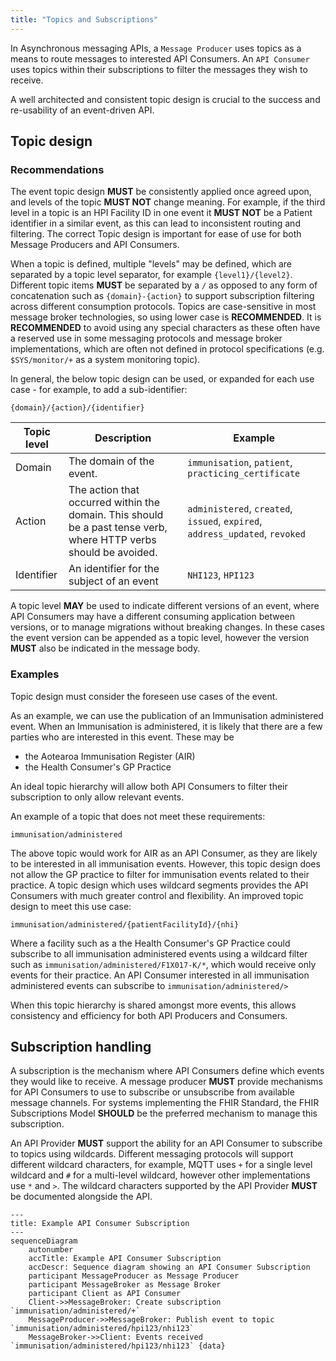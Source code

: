 ```yaml
---
title: "Topics and Subscriptions"
---
```


In Asynchronous messaging APIs, a `Message Producer` uses topics as a means to route messages to interested API Consumers. An 
`API Consumer` uses topics within their subscriptions to filter the messages they wish to receive.

A well architected and consistent topic design is crucial to the success and re-usability of an event-driven API.

## Topic design

### Recommendations

The event topic design **MUST** be consistently applied once agreed upon, and levels of the topic **MUST NOT** change meaning. For example, if the third level in a topic is an HPI Facility ID in one event it **MUST NOT** be a Patient identifier in a similar event, as this can lead to inconsistent routing and filtering. The correct Topic design is important for ease of use for both Message Producers and API Consumers.

When a topic is defined, multiple "levels" may be defined, which are separated by a topic level separator, for example `{level1}/{level2}`. Different topic items **MUST** be separated by a `/` as opposed to any form of concatenation such as `{domain}-{action}` to support subscription filtering across different consumption protocols. Topics are case-sensitive in most message broker technologies, so using lower case is **RECOMMENDED**. It is **RECOMMENDED** to avoid using any special characters as these often have a reserved use in some messaging protocols and message broker implementations, which are often not defined in protocol specifications (e.g. `$SYS/monitor/+` as a system monitoring topic).

In general, the below topic design can be used, or expanded for each use case - for example, to add a sub-identifier:

`{domain}/{action}/{identifier}`

| Topic level | Description | Example |
| - | - | - |
|Domain|The domain of the event.|`immunisation`, `patient`, `practicing_certificate` |
|Action|The action that occurred within the domain. This should be a past tense verb, where HTTP verbs should be avoided.|`administered`, `created`, `issued`, `expired`, `address_updated`, `revoked`|
|Identifier|An identifier for the subject of an event|`NHI123`, `HPI123`|

A topic level **MAY** be used to indicate different versions of an event, where API Consumers may have a different consuming application between versions, or to manage migrations without breaking changes. In these cases the event version can be appended as a topic level, however the version **MUST** also be indicated in the message body.

### Examples

Topic design must consider the foreseen use cases of the event.

As an example, we can use the publication of an Immunisation administered event. When an Immunisation is administered, it is likely that there are a few parties who are interested in this event. These may be

- the Aotearoa Immunisation Register (AIR)
- the Health Consumer's GP Practice

An ideal topic hierarchy will allow both API Consumers to filter their subscription to only allow relevant events.

An example of a topic that does not meet these requirements:

`immunisation/administered`

The above topic would work for AIR as an API Consumer, as they are likely to be interested in all immunisation events. However, this topic design does not allow the GP practice to filter for immunisation events related to their practice. A topic design which uses wildcard segments provides the API Consumers with much greater control and flexibility. An improved topic design to meet this use case:

`immunisation/administered/{patientFacilityId}/{nhi}`

Where a facility such as a the Health Consumer's GP Practice could subscribe to all immunisation administered events using a wildcard filter such as `immunisation/administered/F1X017-K/*`, which would receive only events for their practice. An API Consumer interested in all immunisation administered events can subscribe to `immunisation/administered/>`

When this topic hierarchy is shared amongst more events, this allows consistency and efficiency for both API Producers and Consumers.

## Subscription handling

A subscription is the mechanism where API Consumers define which events they would like to receive. A message producer **MUST** provide mechanisms for API Consumers to use to subscribe or unsubscribe from available message channels. For systems implementing the FHIR Standard, the FHIR Subscriptions Model **SHOULD** be the preferred mechanism to manage this subscription.

An API Provider **MUST** support the ability for an API Consumer to subscribe to topics using wildcards. Different messaging protocols will support different wildcard characters, for example, MQTT uses `+` for a single level wildcard and `#` for a multi-level wildcard, however other implementations use `*` and `>`. The wildcard characters supported by the API Provider **MUST** be documented alongside the API.

```mermaid
---
title: Example API Consumer Subscription
---
sequenceDiagram
    autonumber
    accTitle: Example API Consumer Subscription
    accDescr: Sequence diagram showing an API Consumer Subscription
    participant MessageProducer as Message Producer
    participant MessageBroker as Message Broker
    participant Client as API Consumer
    Client->>MessageBroker: Create subscription `immunisation/administered/+`
    MessageProducer->>MessageBroker: Publish event to topic `immunisation/administered/hpi123/nhi123`
    MessageBroker->>Client: Events received `immunisation/administered/hpi123/nhi123` {data}
```
